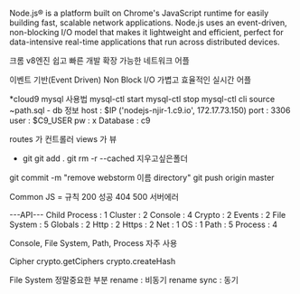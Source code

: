 Node.js® is a platform built on Chrome's JavaScript runtime for easily building fast, scalable network applications. 
Node.js uses an event-driven, non-blocking I/O model 
that makes it lightweight and efficient, perfect for data-intensive real-time applications that run across distributed devices.

크롬 v8엔진
쉽고 빠른 개발
확장 가능한 네트워크 어플

이벤트 기반(Event Driven)
Non Block I/O
가볍고 효율적인 실시간 어플

*cloud9 mysql 사용법
mysql-ctl start
mysql-ctl stop
mysql-ctl cli
source ~path.sql
    - db 정보
        host : $IP ('nodejs-njir-1.c9.io', 172.17.73.150)
        port : 3306
        user : $C9_USER
        pw : x
        Database : c9



routes 가 컨트롤러
views 가 뷰

* git 
git add .
git rm -r --cached 지우고싶은폴더

git commit -m "remove webstorm 이름 directory"
git push origin master


Common JS = 규칙
200 성공
404
500 서버에러


---API---
Child Process : 1
Cluster : 2
Console : 4
Crypto : 2
Events : 2
File System : 5
Globals : 2
Http : 2
Https : 2
Net : 1
OS : 1
Path : 5
Process : 4

Console, File System, Path, Process 자주 사용


Cipher
crypto.getCiphers
crypto.createHash


File System 정말중요한 부분
rename  : 비동기
rename sync : 동기